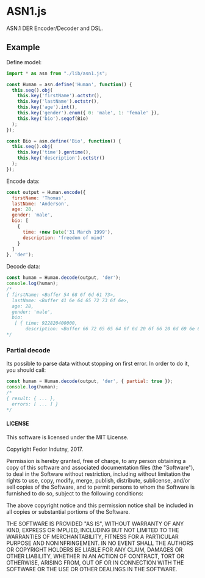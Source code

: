 # ASN1.js

ASN.1 DER Encoder/Decoder and DSL.

## Example

Define model:

```javascript
import * as asn from "./lib/asn1.js";

const Human = asn.define('Human', function() {
  this.seq().obj(
    this.key('firstName').octstr(),
    this.key('lastName').octstr(),
    this.key('age').int(),
    this.key('gender').enum({ 0: 'male', 1: 'female' }),
    this.key('bio').seqof(Bio)
  );
});

const Bio = asn.define('Bio', function() {
  this.seq().obj(
    this.key('time').gentime(),
    this.key('description').octstr()
  );
});
```

Encode data:

```javascript
const output = Human.encode({
  firstName: 'Thomas',
  lastName: 'Anderson',
  age: 28,
  gender: 'male',
  bio: [
    {
      time: +new Date('31 March 1999'),
      description: 'freedom of mind'
    }
  ]
}, 'der');
```

Decode data:

```javascript
const human = Human.decode(output, 'der');
console.log(human);
/*
{ firstName: <Buffer 54 68 6f 6d 61 73>,
  lastName: <Buffer 41 6e 64 65 72 73 6f 6e>,
  age: 28,
  gender: 'male',
  bio:
   [ { time: 922820400000,
       description: <Buffer 66 72 65 65 64 6f 6d 20 6f 66 20 6d 69 6e 64> } ] }
*/
```

### Partial decode

Its possible to parse data without stopping on first error. In order to do it,
you should call:

```javascript
const human = Human.decode(output, 'der', { partial: true });
console.log(human);
/*
{ result: { ... },
  errors: [ ... ] }
*/
```

#### LICENSE

This software is licensed under the MIT License.

Copyright Fedor Indutny, 2017.

Permission is hereby granted, free of charge, to any person obtaining a
copy of this software and associated documentation files (the
"Software"), to deal in the Software without restriction, including
without limitation the rights to use, copy, modify, merge, publish,
distribute, sublicense, and/or sell copies of the Software, and to permit
persons to whom the Software is furnished to do so, subject to the
following conditions:

The above copyright notice and this permission notice shall be included
in all copies or substantial portions of the Software.

THE SOFTWARE IS PROVIDED "AS IS", WITHOUT WARRANTY OF ANY KIND, EXPRESS
OR IMPLIED, INCLUDING BUT NOT LIMITED TO THE WARRANTIES OF
MERCHANTABILITY, FITNESS FOR A PARTICULAR PURPOSE AND NONINFRINGEMENT. IN
NO EVENT SHALL THE AUTHORS OR COPYRIGHT HOLDERS BE LIABLE FOR ANY CLAIM,
DAMAGES OR OTHER LIABILITY, WHETHER IN AN ACTION OF CONTRACT, TORT OR
OTHERWISE, ARISING FROM, OUT OF OR IN CONNECTION WITH THE SOFTWARE OR THE
USE OR OTHER DEALINGS IN THE SOFTWARE.
